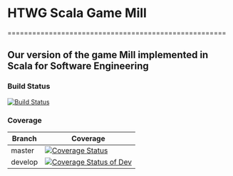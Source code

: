 # HTWG Scala Game Mill
=====================================================
## Our version of the game Mill implemented in Scala for Software Engineering

### Build Status
[![Build Status](https://travis-ci.org/KzuDemEvin/htwg-scala-mill.svg?branch=master)](https://travis-ci.org/KzuDemEvin/htwg-scala-mill)


### Coverage

|Branch|Coverage|
|---|---|
|master|[![Coverage Status](https://coveralls.io/repos/github/KzuDemEvin/htwg-scala-mill/badge.svg?branch=master)](https://coveralls.io/github/KzuDemEvin/htwg-scala-mill?branch=master)|
|develop|[![Coverage Status of Dev](https://coveralls.io/repos/github/KzuDemEvin/htwg-scala-mill/badge.svg?branch=develop)](https://coveralls.io/github/KzuDemEvin/htwg-scala-mill?branch=develop)|
